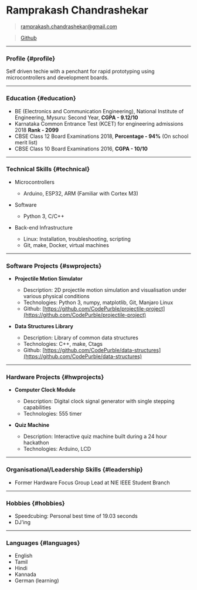 # Ramprakash Chandrashekar

> [ramprakash.chandrashekar@gmail.com](ramprakash.chandrashekar@gmail.com)

> [Github](https://github.com/CodePurble)

------
### Profile {#profile}

Self driven techie with a penchant for rapid prototyping using microcontrollers
and development boards.

------
### Education {#education}

* BE (Electronics and Communication Engineering), National Institute of Engineering, Mysuru: Second Year, **CGPA - 9.12/10**
* Karnataka Common Entrance Test (KCET) for engineering admissions 2018 **Rank - 2099**
* CBSE Class 12 Board Examinations 2018, **Percentage - 94%** (On school merit list)
* CBSE Class 10 Board Examinations 2016, **CGPA - 10/10**

------
### Technical Skills {#technical}

* Microcontrollers
	* Arduino, ESP32, ARM (Familiar with Cortex M3)

* Software
	* Python 3, C/C++

* Back-end Infrastructure
	* Linux: Installation, troubleshooting, scripting
	* Git, make, Docker, virtual machines

------
### Software Projects {#swprojects}

* **Projectile Motion Simulator**
	* Description: 2D projectile motion simulation and visualisation under various physical conditions
	* Technologies: Python 3, numpy, matplotlib, Git, Manjaro Linux
	* Github: [https://github.com/CodePurble/projectile-project](https://github.com/CodePurble/projectile-project)

* **Data Structures Library**
	* Description: Library of common data structures
	* Technologies: C++, make, Ctags
	* Github: [https://github.com/CodePurble/data-structures](https://github.com/CodePurble/data-structures)

------
### Hardware Projects {#hwprojects}

* **Computer Clock Module**
	* Description: Digital clock signal generator with single stepping capabilities
	* Technologies: 555 timer

* **Quiz Machine**
	* Description: Interactive quiz machine built during a 24 hour hackathon
	* Technologies: Arduino, LCD

------
### Organisational/Leadership Skills {#leadership}

* Former Hardware Focus Group Lead at NIE IEEE Student Branch

------
### Hobbies {#hobbies}

* Speedcubing: Personal best time of 19.03 seconds
* DJ'ing

------
### Languages {#languages}

* English
* Tamil
* Hindi
* Kannada
* German (learning)
